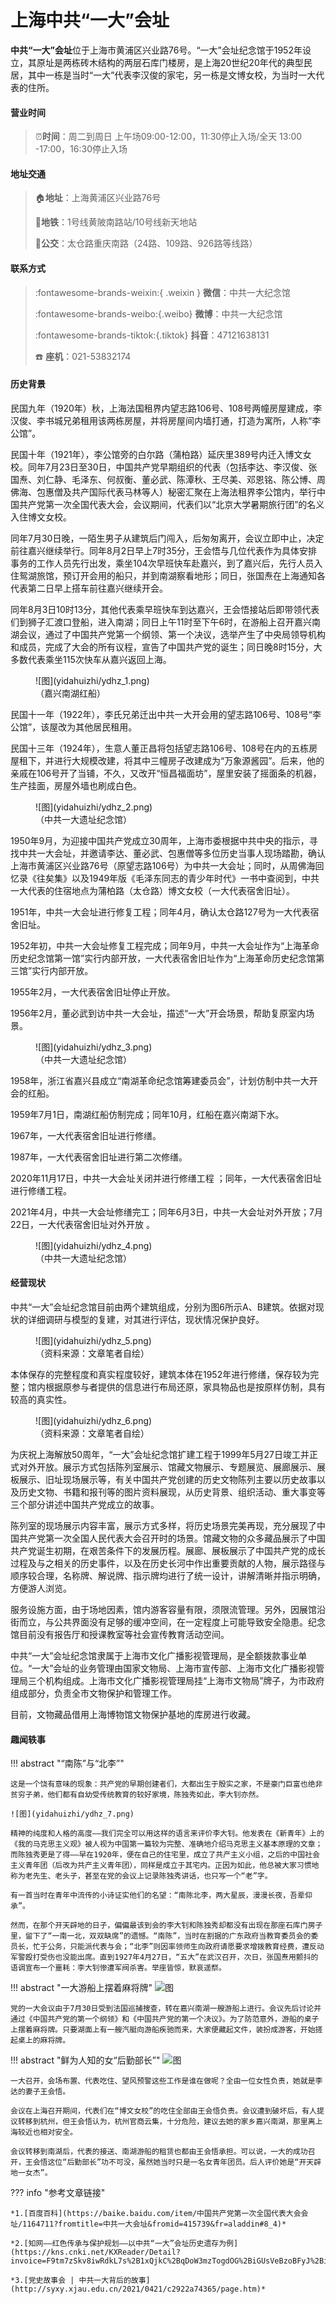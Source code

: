 # 上海中共“一大”会址

**中共“一大”会址**位于上海市黄浦区兴业路76号。“一大”会址纪念馆于1952年设立，其原址是两栋砖木结构的两层石库门楼房，是上海20世纪20年代的典型民居，其中一栋是当时“一大”代表李汉俊的家宅，另一栋是文博女校，为当时一大代表的住所。

#### 营业时间

>:alarm_clock:**时间**：周二到周日 上午场09:00-12:00，11:30停止入场/全天  13:00 -17:00，16:30停止入场

#### 地址交通

>:house:**地址**：上海黄浦区兴业路76号
>
>:tram:**地铁**：1号线黄陂南路站/10号线新天地站
>
>:bus:**公交**：太仓路重庆南路（24路、109路、926路等线路）

#### 联系方式

>:fontawesome-brands-weixin:{ .weixin } **微信**：中共一大纪念馆
>
>:fontawesome-brands-weibo:{.weibo} **微博**：中共一大纪念馆
>
>:fontawesome-brands-tiktok:{.tiktok} **抖音**：47121638131
>
>:telephone: **座机**：021-53832174

#### 历史背景

民国九年（1920年）秋，上海法国租界内望志路106号、108号两幢房屋建成，李汉俊、李书城兄弟租用该两栋房屋，并将房屋间内墙打通，打造为寓所，人称“李公馆”。

民国十年（1921年），李公馆旁的白尔路（蒲柏路）延庆里389号内迁入博文女校。同年7月23日至30日，中国共产党早期组织的代表（包括李达、李汉俊、张国焘、刘仁静、毛泽东、何叔衡、董必武、陈潭秋、王尽美、邓恩铭、陈公博、周佛海、包惠僧及共产国际代表马林等人）秘密汇聚在上海法租界李公馆内，举行中国共产党第一次全国代表大会，会议期间，代表们以“北京大学暑期旅行团”的名义入住博文女校。

同年7月30日晚，一陌生男子从建筑后门闯入，后匆匆离开，会议立即中止，决定前往嘉兴继续举行。同年8月2日早上7时35分，王会悟与几位代表作为具体安排事务的工作人员先行出发，乘坐104次早班快车赴嘉兴，到了嘉兴后，先行人员入住鸳湖旅馆，预订开会用的船只，并到南湖察看地形；同日，张国焘在上海通知各代表第二日早上搭车前往嘉兴继续开会。

同年8月3日10时13分，其他代表乘早班快车到达嘉兴，王会悟接站后即带领代表们到狮子汇渡口登船，进入南湖；同日上午11时至下午6时，在游船上召开嘉兴南湖会议，通过了中国共产党第一个纲领、第一个决议，选举产生了中央局领导机构和成员，完成了大会的所有议程，宣告了中国共产党的诞生；同日晚8时15分，大多数代表乘坐115次快车从嘉兴返回上海。


<figure markdown>
  ![图](yidahuizhi/ydhz_1.png)
  <figcaption>（嘉兴南湖红船）</figcaption>
</figure>

民国十一年（1922年），李氏兄弟迁出中共一大开会用的望志路106号、108号“李公馆”，该屋改为其他居民租用。

民国十三年（1924年），生意人董正昌将包括望志路106号、108号在内的五栋房屋租下，并进行大规模改建，将其中三幢房子改建成为“万象源酱园”。后来，他的亲戚在106号开了当铺，不久，又改开“恒昌福面坊”，屋里安装了摇面条的机器，生产挂面，房屋外墙也刷成白色。

<figure markdown>
  ![图](yidahuizhi/ydhz_2.png)
  <figcaption>（中共一大遗址纪念馆）</figcaption>
</figure>

1950年9月，为迎接中国共产党成立30周年，上海市委根据中共中央的指示，寻找中共一大会址，并邀请李达、董必武、包惠僧等多位历史当事人现场踏勘，确认上海市黄浦区兴业路76号（原望志路106号）为中共一大会址；同时，从周佛海回忆录《往矣集》以及1949年版《毛泽东同志的青少年时代》一书中查阅到，中共一大代表的住宿地点为蒲柏路（太仓路）博文女校（一大代表宿舍旧址）。

1951年，中共一大会址进行修复工程；同年4月，确认太仓路127号为一大代表宿舍旧址。

1952年初，中共一大会址修复工程完成；同年9月，中共一大会址作为“上海革命历史纪念馆第一馆”实行内部开放，一大代表宿舍旧址作为“上海革命历史纪念馆第三馆”实行内部开放。

1955年2月，一大代表宿舍旧址停止开放。

1956年2月，董必武到访中共一大会址，描述“一大”开会场景，帮助复原室内场景。

<figure markdown>
  ![图](yidahuizhi/ydhz_3.png)
  <figcaption>（中共一大遗址纪念馆）</figcaption>
</figure>

1958年，浙江省嘉兴县成立“南湖革命纪念馆筹建委员会”，计划仿制中共一大开会的红船。

1959年7月1日，南湖红船仿制完成；同年10月，红船在嘉兴南湖下水。

1967年，一大代表宿舍旧址进行修缮。

1987年，一大代表宿舍旧址进行第二次修缮。

2020年11月17日，中共一大会址关闭并进行修缮工程 ；同年，一大代表宿舍旧址进行修缮工程。

2021年4月，中共一大会址修缮完工；同年6月3日，中共一大会址对外开放；7月22日，一大代表宿舍旧址对外开放 。

<figure markdown>
  ![图](yidahuizhi/ydhz_4.png)
  <figcaption>（中共一大遗址纪念馆）</figcaption>
</figure>

#### 经营现状

中共“一大”会址纪念馆目前由两个建筑组成，分别为图6所示A、B建筑。依据对现状的详细调研与模型的复建，对其进行评估，现状情况保护良好。

<figure markdown>
  ![图](yidahuizhi/ydhz_5.png)
  <figcaption>（资料来源：文章笔者自绘）</figcaption>
</figure>

本体保存的完整程度和真实程度较好，建筑本体在1952年进行修缮，保存较为完整；馆内根据原参与者提供的信息进行布局还原，家具物品也是按原样仿制，具有较高的真实性。

<figure markdown>
  ![图](yidahuizhi/ydhz_6.png)
  <figcaption>（资料来源：文章笔者自绘）</figcaption>
</figure>

为庆祝上海解放50周年，“一大”会址纪念馆扩建工程于1999年5月27日竣工并正式对外开放。展示方式包括陈列室展示、馆藏文物展示、专题展览、展廊展示、展板展示、旧址现场展示等，有关中国共产党创建的历史文物陈列主要以历史故事以及历史文物、书籍和报刊等的图片资料展现，从历史背景、组织活动、重大事变等三个部分讲述中国共产党成立的故事。

陈列室的现场展示内容丰富，展示方式多样，将历史场景完美再现，充分展现了中国共产党第一次全国人民代表大会召开时的场景。馆藏文物的众多藏品展示了中国共产党诞生初期，在艰苦条件下的发展历程。展廊、展板展示了中国共产党的成长过程及与之相关的历史事件，以及在历史长河中作出重要贡献的人物，展示路径与顺序较合理，名称牌、解说牌、指示牌均进行了统一设计，讲解清晰并指示明确，方便游人浏览。

服务设施方面，由于场地因素，馆内游客容量有限，须限流管理。另外，因展馆沿街而立，与公共界面没有足够的缓冲空间，在一定程度上可能导致安全隐患。纪念馆目前没有报告厅和授课教室等社会宣传教育活动空间。

中共“一大”会址纪念馆隶属于上海市文化广播影视管理局，是全额拨款事业单位。“一大”会址的业务管理由国家文物局、上海市宣传部、上海市文化广播影视管理局三个机构组成。上海市文化广播影视管理局挂“上海市文物局”牌子，为市政府组成部分，负责全市文物保护和管理工作。

目前，文物藏品借用上海博物馆文物保护基地的库房进行收藏。

#### 趣闻轶事

!!! abstract "“南陈”与“北李”"
    
    这是一个饶有意味的现象：共产党的早期创建者们，大都出生于殷实之家，不是豪门巨富也绝非贫穷子弟，他们都有自幼受传统教育的较好家境，陈独秀如此，李大钊亦然。
    
    ![图](yidahuizhi/ydhz_7.png)

    精神的纯度和人格的高度——我们完全可以用这样的语言来评价李大钊。他发表在《新青年》上的《我的马克思主义观》被人视为中国第一篇较为完整、准确地介绍马克思主义基本原理的文章；而陈独秀更是了得——早在1920年，便在自己的住宅里，成立了共产主义小组，之后的中国社会主义青年团（后改为共产主义青年团），同样是成立于其宅内。正因为如此，他总被大家习惯地称为老先生、老头子，甚至在党的会议上记录陈独秀讲话，也只写一个“老”字。
    
    有一首当时在青年中流传的小诗证实他们的名望：“南陈北李，两大星辰，漫漫长夜，吾辈仰承”。
    
    然而，在那个开天辟地的日子，偏偏最该到会的李大钊和陈独秀却都没有出现在那座石库门房子里，留下了“一南一北，双双缺席”的遗憾。“南陈”，当时在割据的广东政府当教育委员会的委员长，忙于公务，只能派代表与会；“北李”则因率领师生向政府请愿要求增拨教育经费，遭反动军警殴打受伤也没能出席。直到1927年4月27日，“五大”在武汉召开，次日，张国焘用颤抖的语调宣布一个噩耗：李大钊惨遭军阀杀害。举座皆惊，默哀遥祭。

!!! abstract "一大游船上摆着麻将牌"
    ![图](yidahuizhi/ydhz_8.png)

    党的一大会议由于7月30日受到法国巡捕搜查，转在嘉兴南湖一艘游船上进行。会议先后讨论并通过《中国共产党的第一个纲领》和《中国共产党的第一个决议》。为了防范意外，游船的桌子上摆着麻将牌。只要湖面上有一艘汽艇向游船疾驰而来，大家便藏起文件，装扮成游客，开始搓起桌上的麻将牌。

!!! abstract "鲜为人知的女“后勤部长”"
    ![图](yidahuizhi/ydhz_9.png)
    
    一大召开，会场布置、代表吃住、望风预警这些工作是谁在做呢？全由一位女性负责，她就是李达的妻子王会悟。
    
    会议在上海召开期间，代表们在“博文女校”的吃住全部由王会悟负责。会议遭到破坏后，有人提议转移到杭州，但王会悟认为，杭州官商云集，十分危险，建议去她的家乡嘉兴南湖，那里离上海较近也相对安全。
    
    会议转移到南湖后，代表的接送、南湖游船的租赁也都由王会悟承担。可以说，一大的成功召开，王会悟这位“后勤部长”功不可没，虽然她当时只是一名女青年团员。后人评价她是“开天辟地一女杰”。


??? info "参考文章链接"

    *1.[百度百科](https://baike.baidu.com/item/中国共产党第一次全国代表大会会址/1164711?fromtitle=中共一大会址&fromid=415739&fr=aladdin#8_4)*
    
    *2.[知网——红色传承与保护规划——以中共“一大”会址历史遗存为例](https://kns.cnki.net/KXReader/Detail?invoice=F9tm7zSkv8iwRdkL7s%2B1xQjkC%2BqDoW3mzTogdOG%2BiGUsVeBzoBFyJ%2BidgemNGT49tnePpz3%2FageOYTsG9%2BrTG0bUvTbwW18rWSWu%2BD6hijHeoJte4C6HFRId68760FLxQ1fwo88CuzQXZQj8E9NOsTbdfFu%2F6l1c1vXUKPYP4UU%3D&DBCODE=CJFD&FileName=GHCX202103012&TABLEName=cjfdlast2021&nonce=48270A74E1864ADB814A03B02D01FD48&uid=&TIMESTAMP=1657187001102)*
    
    *3.[党史故事会 | 中共一大背后的故事](http://syxy.xjau.edu.cn/2021/0421/c2922a74365/page.htm)*

